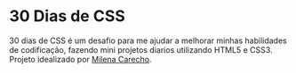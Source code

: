 # 30 Dias de CSS

30 dias de CSS é um desafio para me ajudar a melhorar minhas habilidades de codificação, fazendo mini projetos diarios utilizando HTML5 e CSS3. Projeto idealizado por [Milena Carecho](https://github.com/MilenaCarecho/30diasDeCSS).
